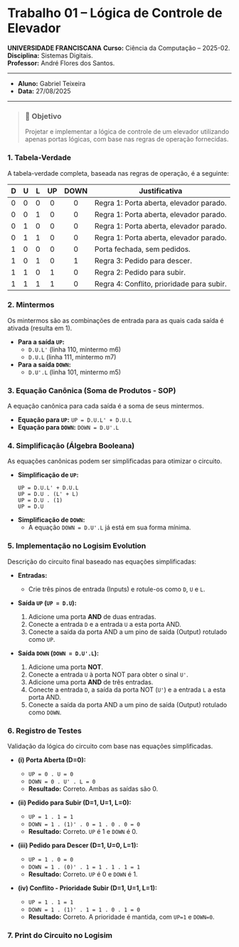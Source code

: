 # Trabalho 01 – Lógica de Controle de Elevador

**UNIVERSIDADE FRANCISCANA**
**Curso:** Ciência da Computação – 2025-02.  
**Disciplina:** Sistemas Digitais.  
**Professor:** André Flores dos Santos.

---

- **Aluno:** Gabriel Teixeira
- **Data:** 27/08/2025

---

> ### **🎯 Objetivo**
> Projetar e implementar a lógica de controle de um elevador utilizando apenas portas lógicas, com base nas regras de operação fornecidas.

### **1. Tabela-Verdade**

A tabela-verdade completa, baseada nas regras de operação, é a seguinte:

| D | U | L | UP | DOWN | Justificativa |
|---|---|---|:--:|:----:|---------------|
| 0 | 0 | 0 | 0  | 0    | Regra 1: Porta aberta, elevador parado. |
| 0 | 0 | 1 | 0  | 0    | Regra 1: Porta aberta, elevador parado. |
| 0 | 1 | 0 | 0  | 0    | Regra 1: Porta aberta, elevador parado. |
| 0 | 1 | 1 | 0  | 0    | Regra 1: Porta aberta, elevador parado. |
| 1 | 0 | 0 | 0  | 0    | Porta fechada, sem pedidos. |
| 1 | 0 | 1 | 0  | 1    | Regra 3: Pedido para descer. |
| 1 | 1 | 0 | 1  | 0    | Regra 2: Pedido para subir. |
| 1 | 1 | 1 | 1  | 0    | Regra 4: Conflito, prioridade para subir. |

### **2. Mintermos**

Os mintermos são as combinações de entrada para as quais cada saída é ativada (resulta em 1).

- **Para a saída `UP`:**
    - `D.U.L'` (linha 110, mintermo m6)
    - `D.U.L` (linha 111, mintermo m7)
- **Para a saída `DOWN`:**
    - `D.U'.L` (linha 101, mintermo m5)

### **3. Equação Canônica (Soma de Produtos - SOP)**

A equação canônica para cada saída é a soma de seus mintermos.

- **Equação para `UP`:** `UP = D.U.L' + D.U.L`
- **Equação para `DOWN`:** `DOWN = D.U'.L`

### **4. Simplificação (Álgebra Booleana)**

As equações canônicas podem ser simplificadas para otimizar o circuito.

- **Simplificação de `UP`:**
    ```
    UP = D.U.L' + D.U.L
    UP = D.U . (L' + L)
    UP = D.U . (1)
    UP = D.U
    ```
- **Simplificação de `DOWN`:**
    - A equação `DOWN = D.U'.L` já está em sua forma mínima.

### **5. Implementação no Logisim Evolution**

Descrição do circuito final baseado nas equações simplificadas:

- **Entradas:**
    - Crie três pinos de entrada (Inputs) e rotule-os como `D`, `U` e `L`.

- **Saída `UP` (`UP = D.U`):**
    1.  Adicione uma porta **AND** de duas entradas.
    2.  Conecte a entrada `D` e a entrada `U` a esta porta AND.
    3.  Conecte a saída da porta AND a um pino de saída (Output) rotulado como `UP`.

- **Saída `DOWN` (`DOWN = D.U'.L`):**
    1.  Adicione uma porta **NOT**.
    2.  Conecte a entrada `U` à porta NOT para obter o sinal `U'`.
    3.  Adicione uma porta **AND** de três entradas.
    4.  Conecte a entrada `D`, a saída da porta NOT (`U'`) e a entrada `L` a esta porta AND.
    5.  Conecte a saída da porta AND a um pino de saída (Output) rotulado como `DOWN`.

### **6. Registro de Testes**

Validação da lógica do circuito com base nas equações simplificadas.

- **(i) Porta Aberta (D=0):**
    - `UP = 0 . U = 0`
    - `DOWN = 0 . U' . L = 0`
    - **Resultado:** Correto. Ambas as saídas são 0.

- **(ii) Pedido para Subir (D=1, U=1, L=0):**
    - `UP = 1 . 1 = 1`
    - `DOWN = 1 . (1)' . 0 = 1 . 0 . 0 = 0`
    - **Resultado:** Correto. `UP` é 1 e `DOWN` é 0.

- **(iii) Pedido para Descer (D=1, U=0, L=1):**
    - `UP = 1 . 0 = 0`
    - `DOWN = 1 . (0)' . 1 = 1 . 1 . 1 = 1`
    - **Resultado:** Correto. `UP` é 0 e `DOWN` é 1.

- **(iv) Conflito - Prioridade Subir (D=1, U=1, L=1):**
    - `UP = 1 . 1 = 1`
    - `DOWN = 1 . (1)' . 1 = 1 . 0 . 1 = 0`
    - **Resultado:** Correto. A prioridade é mantida, com `UP=1` e `DOWN=0`.

### **7. Print do Circuito no Logisim**

